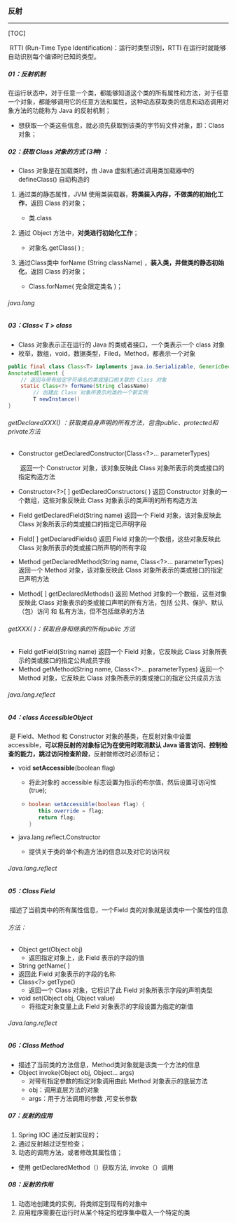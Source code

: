 ### 反射

------

[TOC]

​	RTTI (Run-Time Type Identification)：运行时类型识别，RTTI 在运行时就能够自动识别每个编译时已知的类型。

##### 01：反射机制

​	在运行状态中，对于任意一个类，都能够知道这个类的所有属性和方法，对于任意一个对象，都能够调用它的任意方法和属性，这种动态获取类的信息和动态调用对象方法的功能称为 Java 的反射机制；

- 想获取一个类这些信息，就必须先获取到该类的字节码文件对象，即：Class对象；

##### 02：获取 Class 对象的方式 (3种) ：

- Class 对象是在加载类时，由 Java 虚拟机通过调用类加载器中的 defineClass() 自动构造的


1. 通过类的静态属性，JVM 使用类装载器，**将类装入内存，不做类的初始化工作**，返回 Class 的对象；

   - 类.class
2. 通过 Object 方法中，**对类进行初始化工作**；
   - 对象名.getClass( ) ;
3. 通过Class类中 forName (String className) ，**装入类，并做类的静态初始化**，返回 Class 的对象；
    - Class.forName( 完全限定类名 )；

###### java.lang    

##### 03：Class< T >  class 

- Class 对象表示正在运行的 Java 的类或者接口，一个类表示一个 class 对象
-  枚举，数组，void，数据类型，Filed，Method，都表示一个对象

```java
public final class Class<T> implements java.io.Serializable, GenericDeclaration, Type,
AnnotatedElement {
    // 返回与带有给定字符串名的类或接口相关联的 Class 对象
    static Class<?> forName(String className) 
        // 创建此 Class 对象所表示的类的一个新实例	
        T newInstance() 
}
```

###### getDeclaredXXX() ：获取类自身声明的所有方法，包含public、protected和private方法

- Constructor<T> getDeclaredConstructor(Class<?>... parameterTypes) 

  ​	返回一个 Constructor 对象，该对象反映此 Class 对象所表示的类或接口的指定构造方法

- Constructor<?>[ ] getDeclaredConstructors( ) 
       返回 Constructor 对象的一个数组，这些对象反映此 Class 对象表示的类声明的所有构造方法 

- Field  getDeclaredField(String name) 
        	返回一个 Field 对象，该对象反映此 Class 对象所表示的类或接口的指定已声明字段 
- Field[ ] getDeclaredFields() 
        	返回 Field 对象的一个数组，这些对象反映此 Class 对象所表示的类或接口所声明的所有字段 

- Method getDeclaredMethod(String name, Class<?>... parameterTypes) 
            	返回一个 Method 对象，该对象反映此 Class 对象所表示的类或接口的指定已声明方法
- Method[ ] getDeclaredMethods() 
            	返回 Method 对象的一个数组，这些对象反映此 Class 对象表示的类或接口声明的所有方法，包括 公共、保护、默认（包）访问 和 私有方法，但不包括继承的方法 

###### getXXX( )：获取自身和继承的所有public 方法

- Field getField(String name) 
        	返回一个 Field 对象，它反映此 Class 对象所表示的类或接口的指定公共成员字段 
- Method getMethod(String name, Class<?>... parameterTypes) 
        	返回一个 Method 对象，它反映此 Class 对象所表示的类或接口的指定公共成员方法	

###### java.lang.reflect

##### 04：class AccessibleObject

​	是 Field、Method 和 Constructor 对象的基类，在反射对象中设置 accessible，**可以将反射的对象标记为在使用时取消默认 Java 语言访问、控制检查的能力，跳过访问检查阶段**，反射做修改时必须标记；

- void **setAccessible**(boolean flag) 
  
   - 将此对象的 accessible 标志设置为指示的布尔值，然后设置可访问性(true);
   
   - ```java
     boolean setAccessible(boolean flag) {
     	this.override = flag;
     	return flag;
     }
     ```
- java.lang.reflect.Constructor<T>
  	
  
  	- 提供关于类的单个构造方法的信息以及对它的访问权

###### Java.lang.reflect

##### 05：Class  Field 

​	描述了当前类中的所有属性信息，一个Field 类的对象就是该类中一个属性的信息

######   方法：	

- Object get(Object obj) 
  - 返回指定对象上，此 Field 表示的字段的值
-  String getName( ) 
  - 返回此 Field 对象表示的字段的名称 
- Class<?> getType() 
  - 返回一个 Class 对象，它标识了此 Field 对象所表示字段的声明类型
- void set(Object obj, Object value) 
  - 将指定对象变量上此 Field 对象表示的字段设置为指定的新值	 

###### Java.lang.reflect

##### 06：Class  Method  

- 描述了当前类的方法信息，Method类对象就是该类一个方法的信息
- Object invoke(Object obj, Object... args) 
  - 对带有指定参数的指定对象调用由此 Method 对象表示的底层方法
  - obj：调用底层方法的对象
  - args：用于方法调用的参数 ,可变长参数

#####  07：反射的应用

1. Spring IOC 通过反射实现的；
2. 通过反射越过泛型检查；
3. 动态的调用方法，或者修改其属性值；
  - 使用 getDeclaredMethod（）获取方法, invoke（）调用

##### 08：反射的作用

1. 动态地创建类的实例，将类绑定到现有的对象中
2. 应用程序需要在运行时从某个特定的程序集中载入一个特定的类
